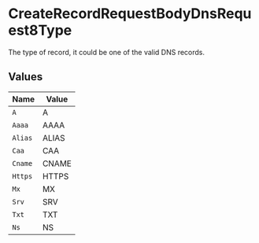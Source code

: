 # CreateRecordRequestBodyDnsRequest8Type

The type of record, it could be one of the valid DNS records.


## Values

| Name    | Value   |
| ------- | ------- |
| `A`     | A       |
| `Aaaa`  | AAAA    |
| `Alias` | ALIAS   |
| `Caa`   | CAA     |
| `Cname` | CNAME   |
| `Https` | HTTPS   |
| `Mx`    | MX      |
| `Srv`   | SRV     |
| `Txt`   | TXT     |
| `Ns`    | NS      |